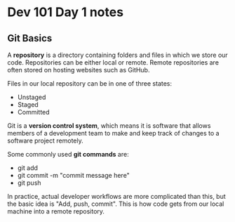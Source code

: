 # Dev 101 Day 1 notes

## Git Basics

A **repository** is a directory containing folders and files in which we store our code. Repositories can be either local or remote. Remote repositories are often stored on hosting websites such as GitHub.

Files in our local repository can be in one of three states:

* Unstaged
* Staged
* Committed

Git is a **version control system**, which means it is software that allows members of a development team to make and keep track of changes to a software project remotely.

Some commonly used **git commands** are:
* git add
* git commit -m "commit message here"
* git push

In practice, actual developer workflows are more complicated than this, but the basic idea is "Add, push, commit". This is how code gets from our local machine into a remote repository.